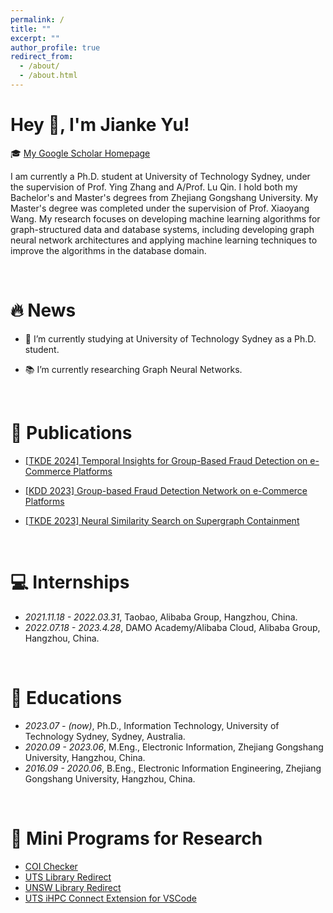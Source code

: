 ```yaml
---
permalink: /
title: ""
excerpt: ""
author_profile: true
redirect_from:
  - /about/
  - /about.html
---
```

<span class='anchor' id='about-me'></span>
  
# Hey 👋, I'm Jianke Yu!
  
  
🎓 [My Google Scholar Homepage](https://scholar.google.com/citations?user=EwomMksAAAAJ)  

I am currently a Ph.D. student at University of Technology Sydney, under the supervision of Prof. Ying Zhang and A/Prof. Lu Qin.
I hold both my Bachelor's and Master's degrees from Zhejiang Gongshang University. My Master's degree was completed under the supervision of Prof. Xiaoyang Wang.
My research focuses on developing machine learning algorithms for graph-structured data and database systems, including developing graph neural network architectures and applying machine learning techniques to improve the algorithms in the database domain.

<br/>  

# 🔥 News
- 🏫 I’m currently studying at University of Technology Sydney as a Ph.D. student.  
  

- 📚 I’m currently researching Graph Neural Networks.  
  

<br/>  

# 📝 Publications 

- [[TKDE 2024] Temporal Insights for Group-Based Fraud Detection on e-Commerce Platforms](https://ieeexplore.ieee.org/document/10740556/)

- [[KDD 2023] Group-based Fraud Detection Network on e-Commerce Platforms](https://dl.acm.org/doi/10.1145/3580305.3599836)

- [[TKDE 2023] Neural Similarity Search on Supergraph Containment](https://ieeexplore.ieee.org/abstract/document/10135129)

  
<br/>   

# 💻 Internships
- *2021.11.18 - 2022.03.31*, Taobao, Alibaba Group, Hangzhou, China.
- *2022.07.18 - 2023.4.28*, DAMO Academy/Alibaba Cloud, Alibaba Group, Hangzhou, China.

<br/>   

# 📖 Educations
- *2023.07 - (now)*, Ph.D., Information Technology, University of Technology Sydney, Sydney, Australia.
- *2020.09 - 2023.06*, M.Eng., Electronic Information, Zhejiang Gongshang University, Hangzhou, China.
- *2016.09 - 2020.06*, B.Eng., Electronic Information Engineering, Zhejiang Gongshang University, Hangzhou, China. 

<br/>  

# 🔗 Mini Programs for Research

- [COI Checker](https://coi.jianke-yu.online/)
- [UTS Library Redirect](https://github.com/yujianke100/University-Library-Redirect)
- [UNSW Library Redirect](https://github.com/yujianke100/University-Library-Redirect/tree/UNSW)
- [UTS iHPC Connect Extension for VSCode](https://github.com/yujianke100/UTS-iHPC-Connection-Wizard)


<br/>  

<!--<span class='anchor' id='Recent-Blog-Posts'></span>-->

<!--BLOG_START-->
